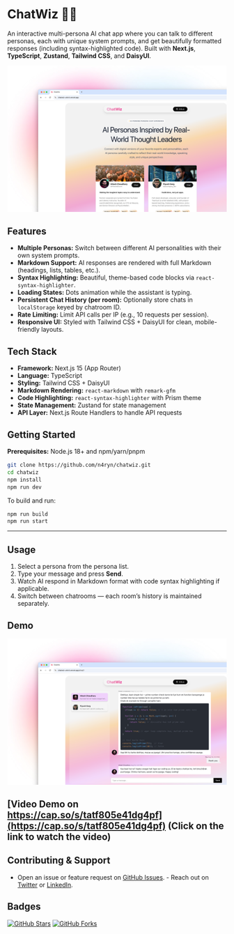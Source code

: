 <!-- # ChatWiz 🧠

An interactive tokenizer playground to explore how text breaks into tokens, how unique token IDs are assigned, and how decoding works - all powered by a custom tokenizer with a clean UI built on DaisyUI and Tailwind CSS.

![Project Screenshot](./public/project.png)

### Demo

[Video Demo on https://cap.so/s/tatf805e41dg4pf](https://cap.so/s/tatf805e41dg4pf)

## Features

- **Corpus Learning:** Type or paste large paragraphs to _learn_ vocabulary explicitly.
- **Dynamic Vocabulary Growth:** Vocabulary updates both when learning corpus and dynamically as you type in the Encoding input.
- **Persistent Vocabulary:** Vocabulary is stored centrally in React Context and persisted to a Github Gist for accessibility of vocabulary across devices.
- **Encoding:** Instantly see tokens and their assigned IDs for any text input.
- **Decoding:** Decode by entering comma-separated token IDs, showing the original text.
- **Token Visualization:** View tokens with color-coded types (words, punctuation, whitespace, etc.).
- **Custom Tokenizer Logic:** Pure JavaScript tokenizer with no external dependencies, designed for transparency and customization.

## Tech Stack

- React + TypeScript + Vite.
- Tailwind CSS + DaisyUI for responsive, accessible styling.
- React Context + Hooks for centralized vocabulary state management.
- Github Gist API to persistent storage of vocabulary.

## Getting Started

Prerequisites: Node.js 18+ and npm.

```bash
git clone https://github.com/n4ryn/genai-tokenizer.git
cd genai-tokenizer
npm install
npm run dev
```

To build and preview:

```bash
npm run build
npm run preview
```

## Usage Tips

- **Corpus:** Use the default corpus or type your own text — click "Learn Vocabulary" to update the vocabulary from the corpus explicitly.
- **Encoding:** Enter any text prompt to see tokenization live; vocabulary updates dynamically as you type here as well.
- **Decoding:** Input comma-separated token IDs to see the corresponding decoded text.
- **Clear & Reset:** Clear inputs as needed; vocabulary is managed centrally and reflects updates across all components.

## Tokenizer Details

- **Token Types Recognized:** words, numbers, punctuation, whitespace, special tokens.
- **Vocabulary Management:** Centralized via React Context, updated from corpus or encoding inputs, and persisted to `vocab.json` on Github Gist.
- **Encoding:** Assigns incremental numeric IDs per unique token, merging new tokens into existing vocabulary.
- **Decoding:** Maps numeric IDs back to tokens; unknown IDs render as `[UNK]`.
- **Performance:** Vocabulary updates are batched and memoized to prevent unnecessary recomputations and UI re-renders.

## Contributing & Support

- Open an issue or feature request on [GitHub Issues](https://github.com/n4ryn/genai-tokenizer/issues).
- Reach out on [Twitter](https://x.com/n4ryn_) or [LinkedIn](https://www.linkedin.com/in/n4ryn/).

## Badges

[![GitHub Stars](https://img.shields.io/github/stars/n4ryn/chatwiz?style=for-the-badge&color=1a1b27&logo=github&logoColor=FFFFFF)](https://github.com/n4ryn/genai-tokenizer/stargazers)
[![GitHub Forks](https://img.shields.io/github/forks/n4ryn/chatwiz?style=for-the-badge&color=1a1b27&logo=github&logoColor=FFFFFF)](https://github.com/n4ryn/genai-tokenizer/network) -->

# ChatWiz 🤖💬

An interactive multi-persona AI chat app where you can talk to different personas, each with unique system prompts, and get beautifully formatted responses (including syntax-highlighted code). Built with **Next.js**, **TypeScript**, **Zustand**, **Tailwind CSS**, and **DaisyUI**.

![Project Screenshot](./public/project.png)

## Features

- **Multiple Personas:** Switch between different AI personalities with their own system prompts.
- **Markdown Support:** AI responses are rendered with full Markdown (headings, lists, tables, etc.).
- **Syntax Highlighting:** Beautiful, theme-based code blocks via `react-syntax-highlighter`.
- **Loading States:** Dots animation while the assistant is typing.
- **Persistent Chat History (per room):** Optionally store chats in `localStorage` keyed by chatroom ID.
- **Rate Limiting:** Limit API calls per IP (e.g., 10 requests per session).
- **Responsive UI:** Styled with Tailwind CSS + DaisyUI for clean, mobile-friendly layouts.

## Tech Stack

- **Framework:** Next.js 15 (App Router)
- **Language:** TypeScript
- **Styling:** Tailwind CSS + DaisyUI
- **Markdown Rendering:** `react-markdown` with `remark-gfm`
- **Code Highlighting:** `react-syntax-highlighter` with Prism theme
- **State Management:** Zustand for state management
- **API Layer:** Next.js Route Handlers to handle API requests

## Getting Started

**Prerequisites:** Node.js 18+ and npm/yarn/pnpm

```bash
git clone https://github.com/n4ryn/chatwiz.git
cd chatwiz
npm install
npm run dev
```

To build and run:

```bash
npm run build
npm run start
```

---

## Usage

1. Select a persona from the persona list.
2. Type your message and press **Send**.
3. Watch AI respond in Markdown format with code syntax highlighting if applicable.
4. Switch between chatrooms — each room’s history is maintained separately.

## Demo

![Chat Screenshot](./public/chat.png)

## [Video Demo on https://cap.so/s/tatf805e41dg4pf](https://cap.so/s/tatf805e41dg4pf) (Click on the link to watch the video)

## Contributing & Support

- Open an issue or feature request on [GitHub Issues](https://github.com/n4ryn/chatwiz/issues). - Reach out on [Twitter](https://x.com/n4ryn_) or [LinkedIn](https://www.linkedin.com/in/n4ryn/).

## Badges

[![GitHub Stars](https://img.shields.io/github/stars/n4ryn/chatwiz?style=for-the-badge&color=1a1b27&logo=github&logoColor=FFFFFF)](https://github.com/n4ryn/chatwiz/stargazers)
[![GitHub Forks](https://img.shields.io/github/forks/n4ryn/chatwiz?style=for-the-badge&color=1a1b27&logo=github&logoColor=FFFFFF)](https://github.com/n4ryn/chatwiz/network)
